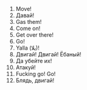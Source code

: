 1. Move!
2. Давай!
3. Gas them!
4. Come on!
5. Get over there!
6. Go!
7. Yalla (يلا)!
8. Двигай! Двигай! Ёбаный!
9. Да убейте их!
10. Атакуй!
11. Fucking go! Go!
12. Блядь, двигай!